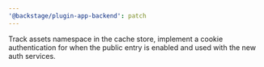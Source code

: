 ```yaml
---
'@backstage/plugin-app-backend': patch
---
```


Track assets namespace in the cache store, implement a cookie authentication for when the public entry is enabled and used with the new auth services.
